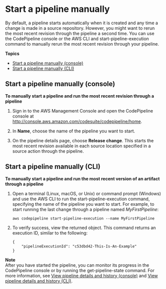 # Start a pipeline manually<a name="pipelines-rerun-manually"></a>

By default, a pipeline starts automatically when it is created and any time a change is made in a source repository\. However, you might want to rerun the most recent revision through the pipeline a second time\. You can use the CodePipeline console or the AWS CLI and start\-pipeline\-execution command to manually rerun the most recent revision through your pipeline\.

**Topics**
+ [Start a pipeline manually \(console\)](#pipelines-rerun-manually-console)
+ [Start a pipeline manually \(CLI\)](#pipelines-rerun-manually-cli)

## Start a pipeline manually \(console\)<a name="pipelines-rerun-manually-console"></a>

**To manually start a pipeline and run the most recent revision through a pipeline**

1. Sign in to the AWS Management Console and open the CodePipeline console at [http://console\.aws\.amazon\.com/codesuite/codepipeline/home](http://console.aws.amazon.com/codesuite/codepipeline/home)\.

1. In **Name**, choose the name of the pipeline you want to start\. 

1. On the pipeline details page, choose **Release change**\. This starts the most recent revision available in each source location specified in a source action through the pipeline\.

## Start a pipeline manually \(CLI\)<a name="pipelines-rerun-manually-cli"></a>

**To manually start a pipeline and run the most recent version of an artifact through a pipeline**

1. Open a terminal \(Linux, macOS, or Unix\) or command prompt \(Windows\) and use the AWS CLI to run the start\-pipeline\-execution command, specifying the name of the pipeline you want to start\. For example, to start running the last change through a pipeline named *MyFirstPipeline*: 

   ```
   aws codepipeline start-pipeline-execution --name MyFirstPipeline
   ```

1. To verify success, view the returned object\. This command returns an execution ID, similar to the following:

   ```
   {
       "pipelineExecutionId": "c53dbd42-This-Is-An-Example"
   }
   ```
**Note**  
After you have started the pipeline, you can monitor its progress in the CodePipeline console or by running the get\-pipeline\-state command\. For more information, see [View pipeline details and history \(console\)](pipelines-view-console.md) and [View pipeline details and history \(CLI\)](pipelines-view-cli.md)\.